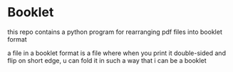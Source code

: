 # Booklet
this repo contains a python program for rearranging pdf files into booklet format

a file in a booklet format is a file where when you print it double-sided and flip on short edge, u can fold it in such a way that i can be a booklet
